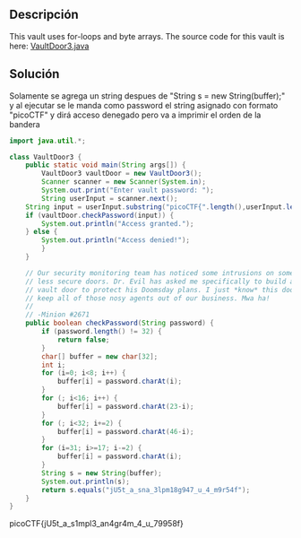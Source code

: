 ## Descripción
This vault uses for-loops and byte arrays. The source code for this vault is here: [VaultDoor3.java](https://jupiter.challenges.picoctf.org/static/943ea40e3f54fca6d2145fa7aadc5e09/VaultDoor3.java)
## Solución
Solamente se agrega un string despues de "String s = new String(buffer);" y al ejecutar se le manda como password el string asignado con formato "picoCTF" y dirá acceso denegado pero va a imprimir el orden de la bandera
``` java
import java.util.*;

class VaultDoor3 {
    public static void main(String args[]) {
        VaultDoor3 vaultDoor = new VaultDoor3();
        Scanner scanner = new Scanner(System.in);
        System.out.print("Enter vault password: ");
        String userInput = scanner.next();
	String input = userInput.substring("picoCTF{".length(),userInput.length()-1);
	if (vaultDoor.checkPassword(input)) {
	    System.out.println("Access granted.");
	} else {
	    System.out.println("Access denied!");
        }
    }

    // Our security monitoring team has noticed some intrusions on some of the
    // less secure doors. Dr. Evil has asked me specifically to build a stronger
    // vault door to protect his Doomsday plans. I just *know* this door will
    // keep all of those nosy agents out of our business. Mwa ha!
    //
    // -Minion #2671
    public boolean checkPassword(String password) {
        if (password.length() != 32) {
            return false;
        }
        char[] buffer = new char[32];
        int i;
        for (i=0; i<8; i++) {
            buffer[i] = password.charAt(i);
        }
        for (; i<16; i++) {
            buffer[i] = password.charAt(23-i);
        }
        for (; i<32; i+=2) {
            buffer[i] = password.charAt(46-i);
        }
        for (i=31; i>=17; i-=2) {
            buffer[i] = password.charAt(i);
        }
        String s = new String(buffer);
        System.out.println(s);
        return s.equals("jU5t_a_sna_3lpm18g947_u_4_m9r54f");
    }
}
```

picoCTF{jU5t_a_s1mpl3_an4gr4m_4_u_79958f}